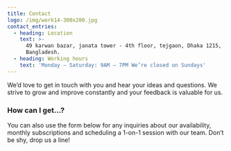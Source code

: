 ```yaml
---
title: Contact
logo: /img/work14-300x200.jpg
contact_entries:
  - heading: Location
    text: >-
      49 karwan bazar, janata tower - 4th floor, tejgaon, Dhaka 1215,
      Bangladesh.
  - heading: Working hours
    text: 'Monday – Saturday: 9AM – 7PM We’re closed on Sundays'
---
```

We’d love to get in touch with you and hear your ideas and
questions. We strive to grow and improve constantly and your feedback
is valuable for us.

<h3 class="f4 b lh-title mb2">How can I get…?</h3>

You can also use the form below for any inquiries about our
availability, monthly subscriptions and scheduling a 1-on-1 session
with our team. Don’t be shy, drop us a line!
